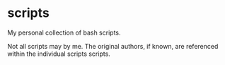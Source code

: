 # scripts
My personal collection of bash scripts.

Not all scripts may by me. The original authors, if known, are referenced within the individual scripts scripts.
